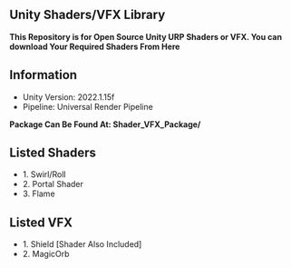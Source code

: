 ## Unity Shaders/VFX Library
<b> This Repository is for Open Source Unity URP Shaders or VFX. You can download Your Required Shaders From Here </b>

## Information
- Unity Version: 2022.1.15f
- Pipeline: Universal Render Pipeline

<b> Package Can Be Found At: Shader_VFX_Package/ </b>

## Listed Shaders
- 1\. Swirl/Roll
- 2\. Portal Shader
- 3\. Flame

## Listed VFX
- 1\. Shield [Shader Also Included]
- 2\. MagicOrb
